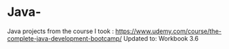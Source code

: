 # Java-
Java projects from the course I took : https://www.udemy.com/course/the-complete-java-development-bootcamp/
Updated to: Workbook 3.6
